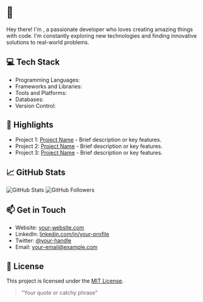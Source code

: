 # <Your Name> :wave:
<!-- Add an eye-catching header image here -->

<!-- Add a brief introduction about yourself -->
Hey there! I'm <Your Name>, a passionate developer who loves creating amazing things with code. I'm constantly exploring new technologies and finding innovative solutions to real-world problems.

## :computer: Tech Stack
<!-- List the technologies and programming languages you're proficient in -->
- Programming Languages: 
- Frameworks and Libraries: 
- Tools and Platforms: 
- Databases: 
- Version Control: 

## :star2: Highlights
<!-- Add some impressive projects or achievements that you're proud of -->
- Project 1: [Project Name](link-to-project-repository) - Brief description or key features.
- Project 2: [Project Name](link-to-project-repository) - Brief description or key features.
- Project 3: [Project Name](link-to-project-repository) - Brief description or key features.

## :chart_with_upwards_trend: GitHub Stats
<!-- Add GitHub statistics using shields.io or similar services -->
![GitHub Stats](https://img.shields.io/github/stars/<your-username>?style=social)
![GitHub Followers](https://img.shields.io/github/followers/<your-username>?style=social)

## :mailbox: Get in Touch
<!-- Add links to your social media profiles, personal website, or any other contact information -->
- Website: [your-website.com](https://your-website.com)
- LinkedIn: [linkedin.com/in/your-profile](https://linkedin.com/in/your-profile)
- Twitter: [@your-handle](https://twitter.com/your-handle)
- Email: [your-email@example.com](mailto:your-email@example.com)

## :page_facing_up: License
<!-- Mention the license under which your projects are distributed -->
This project is licensed under the [MIT License](LICENSE).

<!-- Add any additional sections or information that you want to showcase -->

<!-- Finally, add a catchy footer to leave a lasting impression -->
> "Your quote or catchy phrase"

<!-- Feel free to customize and enhance this template as per your preferences -->

